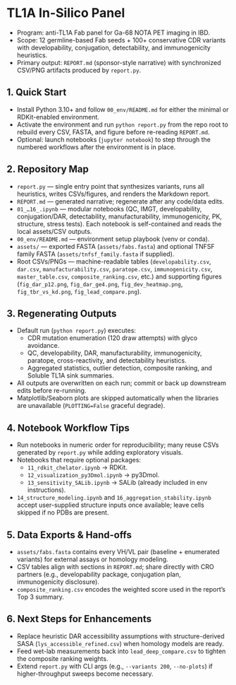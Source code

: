 # TL1A In-Silico Panel
- Program: anti-TL1A Fab panel for Ga-68 NOTA PET imaging in IBD.
- Scope: 12 germline-based Fab seeds + 100+ conservative CDR variants with developability, conjugation, detectability, and immunogenicity heuristics.
- Primary output: `REPORT.md` (sponsor-style narrative) with synchronized CSV/PNG artifacts produced by `report.py`.

## 1. Quick Start
- Install Python 3.10+ and follow `00_env/README.md` for either the minimal or RDKit-enabled environment.
- Activate the environment and run `python report.py` from the repo root to rebuild every CSV, FASTA, and figure before re-reading `REPORT.md`.
- Optional: launch notebooks (`jupyter notebook`) to step through the numbered workflows after the environment is in place.

## 2. Repository Map
- `report.py` — single entry point that synthesizes variants, runs all heuristics, writes CSVs/figures, and renders the Markdown report.
- `REPORT.md` — generated narrative; regenerate after any code/data edits.
- `01_…16_.ipynb` — modular notebooks (QC, IMGT, developability, conjugation/DAR, detectability, manufacturability, immunogenicity, PK, structure, stress tests). Each notebook is self-contained and reads the local assets/CSV outputs.
- `00_env/README.md` — environment setup playbook (venv or conda).
- `assets/` — exported FASTA (`assets/fabs.fasta`) and optional TNFSF family FASTA (`assets/tnfsf_family.fasta` if supplied).
- Root CSVs/PNGs — machine-readable tables (`developability.csv`, `dar.csv`, `manufacturability.csv`, `paratope.csv`, `immunogenicity.csv`, `master_table.csv`, `composite_ranking.csv`, etc.) and supporting figures (`fig_dar_p12.png`, `fig_dar_ge4.png`, `fig_dev_heatmap.png`, `fig_tbr_vs_kd.png`, `fig_lead_compare.png`).

## 3. Regenerating Outputs
- Default run (`python report.py`) executes:
  - CDR mutation enumeration (120 draw attempts) with glyco avoidance.
  - QC, developability, DAR, manufacturability, immunogenicity, paratope, cross-reactivity, and detectability heuristics.
  - Aggregated statistics, outlier detection, composite ranking, and Soluble TL1A sink summaries.
- All outputs are overwritten on each run; commit or back up downstream edits before re-running.
- Matplotlib/Seaborn plots are skipped automatically when the libraries are unavailable (`PLOTTING=False` graceful degrade).

## 4. Notebook Workflow Tips
- Run notebooks in numeric order for reproducibility; many reuse CSVs generated by `report.py` while adding exploratory visuals.
- Notebooks that require optional packages:
  - `11_rdkit_chelator.ipynb` → RDKit.
  - `12_visualization_py3Dmol.ipynb` → py3Dmol.
  - `13_sensitivity_SALib.ipynb` → SALib (already included in env instructions).
- `14_structure_modeling.ipynb` and `16_aggregation_stability.ipynb` accept user-supplied structure inputs once available; leave cells skipped if no PDBs are present.

## 5. Data Exports & Hand-offs
- `assets/fabs.fasta` contains every VH/VL pair (baseline + enumerated variants) for external assays or homology modeling.
- CSV tables align with sections in `REPORT.md`; share directly with CRO partners (e.g., developability package, conjugation plan, immunogenicity disclosure).
- `composite_ranking.csv` encodes the weighted score used in the report’s Top 3 summary.

## 6. Next Steps for Enhancements
- Replace heuristic DAR accessibility assumptions with structure-derived SASA (`lys_accessible_refined.csv`) when homology models are ready.
- Feed wet-lab measurements back into `lead_deep_compare.csv` to tighten the composite ranking weights.
- Extend `report.py` with CLI args (e.g., `--variants 200`, `--no-plots`) if higher-throughput sweeps become necessary.
